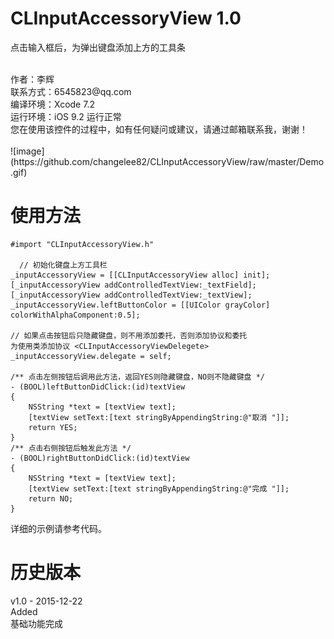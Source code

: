 # CLInputAccessoryView 1.0
点击输入框后，为弹出键盘添加上方的工具条

<br />
作者：李辉 <br />
联系方式：6545823@qq.com <br />
编译环境：Xcode 7.2 <br />
运行环境：iOS 9.2 运行正常 <br />
您在使用该控件的过程中，如有任何疑问或建议，请通过邮箱联系我，谢谢！ <br />

<br />
![image](https://github.com/changelee82/CLInputAccessoryView/raw/master/Demo.gif)
<br />

使用方法
===============
    #import "CLInputAccessoryView.h"
    
      // 初始化键盘上方工具栏
    _inputAccessoryView = [[CLInputAccessoryView alloc] init];
    [_inputAccessoryView addControlledTextView:_textField];
    [_inputAccessoryView addControlledTextView:_textView];
    _inputAccessoryView.leftButtonColor = [[UIColor grayColor] colorWithAlphaComponent:0.5];
    
    // 如果点击按钮后只隐藏键盘，则不用添加委托，否则添加协议和委托
    为使用类添加协议 <CLInputAccessoryViewDelegete>
    _inputAccessoryView.delegate = self;
    
    /** 点击左侧按钮后调用此方法，返回YES则隐藏键盘，NO则不隐藏键盘 */
    - (BOOL)leftButtonDidClick:(id)textView
    {
        NSString *text = [textView text];
        [textView setText:[text stringByAppendingString:@"取消 "]];
        return YES;
    }
    /** 点击右侧按钮后触发此方法 */
    - (BOOL)rightButtonDidClick:(id)textView
    {
        NSString *text = [textView text];
        [textView setText:[text stringByAppendingString:@"完成 "]];
        return NO;
    }
    

详细的示例请参考代码。 <br />

历史版本
===============
v1.0 - 2015-12-22 <br />
Added <br />
基础功能完成 <br />
